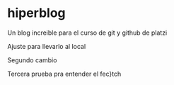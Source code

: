 # hiperblog
Un blog increible para el curso de git y github de platzi 

Ajuste para llevarlo al local

Segundo cambio

Tercera prueba pra entender el fec}tch
